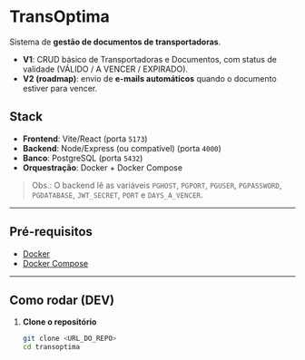 # TransOptima

Sistema de **gestão de documentos de transportadoras**.  
- **V1**: CRUD básico de Transportadoras e Documentos, com status de validade (VÁLIDO / A VENCER / EXPIRADO).  
- **V2 (roadmap)**: envio de **e-mails automáticos** quando o documento estiver para vencer.

## Stack

- **Frontend**: Vite/React (porta `5173`)
- **Backend**: Node/Express (ou compatível) (porta `4000`)
- **Banco**: PostgreSQL (porta `5432`)
- **Orquestração**: Docker + Docker Compose

> Obs.: O backend lê as variáveis `PGHOST`, `PGPORT`, `PGUSER`, `PGPASSWORD`, `PGDATABASE`, `JWT_SECRET`, `PORT` e `DAYS_A_VENCER`.

---

## Pré-requisitos

- [Docker](https://www.docker.com/)  
- [Docker Compose](https://docs.docker.com/compose/)

---

## Como rodar (DEV)

1. **Clone o repositório**
   ```bash
   git clone <URL_DO_REPO>
   cd transoptima
